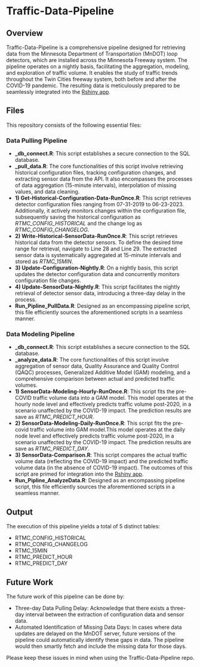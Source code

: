 # Traffic-Data-Pipeline

## Overview
Traffic-Data-Pipeline is a comprehensive pipeline designed for retrieving data from the Minnesota Department of Transportation (MnDOT) loop detectors, which are installed across the Minnesota Freeway system. The pipeline operates on a nightly basis, facilitating the aggregation, modeling, and exploration of traffic volume. It enables the study of traffic trends throughout the Twin Cities freeway system, both before and after the COVID-19 pandemic. The resulting data is meticulously prepared to be seamlessly integrated into the [Rshiny app](https://metrotransitmn.shinyapps.io/freeway-traffic-trends/).

## Files
This repository consists of the following essential files:

### Data Pulling Pipeline
  * **_db_connect.R**: This script establishes a secure connection to the SQL database.
  * **_pull_data.R**: The core functionalities of this script involve retrieving historical configuration files, tracking configuration changes, and extracting sensor data from the API. It also encompasses the processes of data aggregation (15-minute intervals), interpolation of missing values, and data cleaning.
  * **1) Get-Historical-Configuration-Data-RunOnce.R**: This script retrieves detector configuration files ranging from 07-31-2019 to 06-23-2023. Additionally, it actively monitors changes within the configuration file, subsequently saving the historical configuration as _RTMC_CONFIG_HISTORICAL_ and the change log as _RTMC_CONFIG_CHANGELOG_.
  * **2) Write-Historical-SensorData-RunOnce.R**: This script retrieves historical data from the detector sensors. To define the desired time range for retrieval, navigate to Line 28 and Line 29. The extracted sensor data is systematically aggregated at 15-minute intervals and stored as _RTMC_15MIN_.
  * **3) Update-Configuration-Nightly.R**: On a nightly basis, this script updates the detector configuration data and concurrently monitors configuration file changes.
  * **4) Update-SensorData-Nightly.R**: This script facilitates the nightly retrieval of detector sensor data, introducing a three-day delay in the process.
  * **Run_Pipline_PullData.R**: Designed as an encompassing pipeline script, this file efficiently sources the aforementioned scripts in a seamless manner.

### Data Modeling Pipeline
  * **_db_connect.R**: This script establishes a secure connection to the SQL database.
  * **_analyze_data.R**: The core functionalities of this script involve aggregation of sensor data, Quality Assurance and Quality Control (QAQC) processes, Generalized Additive Model (GAM) modeling, and a comprehensive comparison between actual and predicted traffic volumes.
  * **1) SensorData-Modeling-Hourly-RunOnce.R**: This script fits the pre-COVID traffic volume data into a GAM model. This model operates at the hourly node level and effectively predicts traffic volume post-2020, in a scenario unaffected by the COVID-19 impact. The prediction results are save as _RTMC_PREDICT_HOUR_.
  * **2) SensorData-Modeling-Daily-RunOnce.R**: This script fits the pre-covid traffic volume into GAM model.This model operates at the daily node level and effectively predicts traffic volume post-2020, in a scenario unaffected by the COVID-19 impact. The prediction results are save as _RTMC_PREDICT_DAY_.
  * **3) SensorData-Comparison.R**: This script compares the actual traffic volume data (reflecting the COVID-19 impact) and the predicted traffic volume data (in the absence of COVID-19 impact). The outcomes of this script are primed for integration into the [Rshiny app](https://metrotransitmn.shinyapps.io/freeway-traffic-trends/).
  * **Run_Pipline_AnalyzeData.R**: Designed as an encompassing pipeline script, this file efficiently sources the aforementioned scripts in a seamless manner.

## Output
The execution of this pipeline yields a total of 5 distinct tables:
*  RTMC_CONFIG_HISTORICAL
*  RTMC_CONFIG_CHANGELOG
*  RTMC_15MIN
*  RTMC_PREDICT_HOUR
*  RTMC_PREDICT_DAY

## Future Work
The future work of this pipeline can be done by:
* Three-day Data Pulling Delay: Acknowledge that there exists a three-day interval between the extraction of configuration data and sensor data. 
* Automated Identification of Missing Data Days:  In cases where data updates are delayed on the MnDOT server, future versions of the pipeline could automatically identify these gaps in data. The pipeline would then smartly fetch and include the missing data for those days.
  
Please keep these issues in mind when using the Traffic-Data-Pipeline repo.
